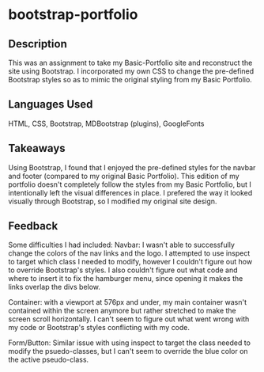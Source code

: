 # bootstrap-portfolio

## Description
This was an assignment to take my Basic-Portfolio site and reconstruct the site using Bootstrap. I incorporated my own CSS to change the pre-defined Bootstrap styles so as to mimic the original styling from my Basic Portfolio. 

## Languages Used
HTML, CSS, Bootstrap, MDBootstrap (plugins), GoogleFonts

## Takeaways
Using Bootstrap, I found that I enjoyed the pre-defined styles for the navbar and footer (compared to my original Basic Portfolio). This edition of my portfolio doesn't completely follow the styles from my Basic Portfolio, but I intentionally left the visual differences in place. I prefered the way it looked visually through Bootstrap, so I modified my original site design. 

## Feedback
Some difficulties I had included:
Navbar: I wasn't able to successfully change the colors of the nav links and the logo. I attempted to use inspect to target which class I needed to modify, however I couldn't figure out how to override Bootstrap's styles. I also couldn't figure out what code and where to insert it to fix the hamburger menu, since opening it makes the links overlap the divs below.

Container: with a viewport at 576px and under, my main container wasn't contained within the screen anymore but rather stretched to make the screen scroll horizontally. I can't seem to figure out what went wrong with my code or Bootstrap's styles conflicting with my code. 

Form/Button: Similar issue with using inspect to target the class needed to modify the psuedo-classes, but I can't seem to override the blue color on the active pseudo-class. 

